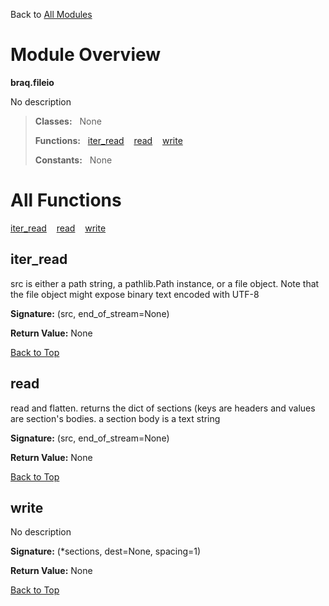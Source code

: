 Back to [All Modules](https://github.com/pyrustic/braq/blob/master/docs/modules/README.md#readme)

# Module Overview

**braq.fileio**
 
No description

> **Classes:** &nbsp; None
>
> **Functions:** &nbsp; [iter\_read](#iter_read) &nbsp;&nbsp; [read](#read) &nbsp;&nbsp; [write](#write)
>
> **Constants:** &nbsp; None

# All Functions
[iter\_read](#iter_read) &nbsp;&nbsp; [read](#read) &nbsp;&nbsp; [write](#write)

## iter\_read
src is either a path string, a pathlib.Path instance, or a file object.
Note that the file object might expose binary text encoded with UTF-8



**Signature:** (src, end\_of\_stream=None)





**Return Value:** None

[Back to Top](#module-overview)


## read
read and flatten.
returns the dict of sections (keys are headers and
values are section's bodies. a section body is a text string



**Signature:** (src, end\_of\_stream=None)





**Return Value:** None

[Back to Top](#module-overview)


## write
No description



**Signature:** (\*sections, dest=None, spacing=1)





**Return Value:** None

[Back to Top](#module-overview)


